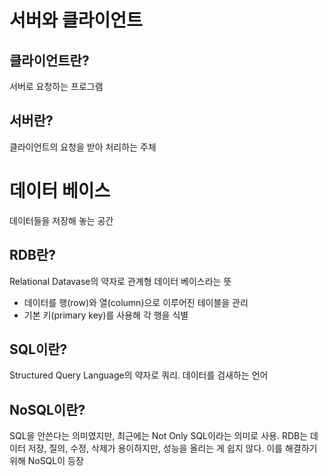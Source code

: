 # 서버와 클라이언트
## 클라이언트란?
서버로 요청하는 프로그램
## 서버란?
클라이언트의 요청을 받아 처리하는 주체

# 데이터 베이스
데이터들을 저장해 놓는 공간
## RDB란?
Relational Datavase의 약자로 관계형 데이터 베이스라는 뜻
- 데이터를 행(row)와 열(column)으로 이루어진 테이블을 관리
- 기본 키(primary key)를 사용해 각 행을 식별
## SQL이란?
Structured Query Language의 약자로 쿼리. 데이터를 검새하는 언어
## NoSQL이란?
SQL을 안쓴다는 의미였지만, 최근에는 Not Only SQL이라는 의미로 사용.
RDB는 데이터 저장, 질의, 수정, 삭제가 용이하지만, 성능을 올리는 게 쉽지 않다.
이를 해결하기 위해 NoSQL이 등장

